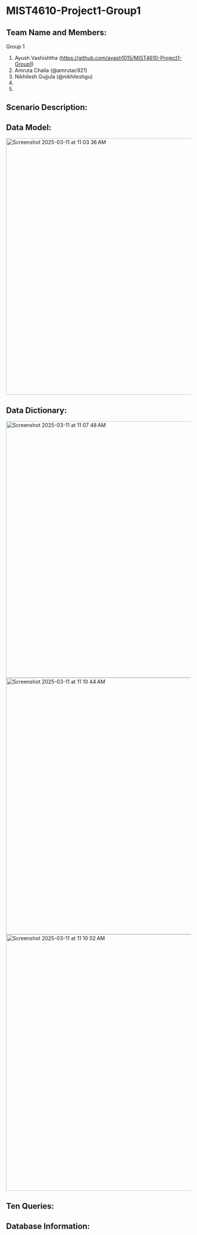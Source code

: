 # MIST4610-Project1-Group1

## Team Name and Members:
Group 1
  1. Ayush Vashishtha (https://github.com/avash1015/MIST4610-Project1-Group1)
  2. Amruta Challa (@amrutac921)
  3. Nikhilesh Gujjula (@nikhileshgu)
  4.
  5.

## Scenario Description:

## Data Model:
<img width="700" alt="Screenshot 2025-03-11 at 11 03 36 AM" src="https://github.com/user-attachments/assets/bf40f307-79b0-4c14-b7b3-603657cc967c" />


## Data Dictionary:
<img width="700" alt="Screenshot 2025-03-11 at 11 07 48 AM" src="https://github.com/user-attachments/assets/ec527fc3-66dc-4030-bf60-efec7895ae1f" />
<img width="700" alt="Screenshot 2025-03-11 at 11 10 44 AM" src="https://github.com/user-attachments/assets/965bcfe4-94f4-4cc9-8eef-0028cd2837a9" />
<img width="700" alt="Screenshot 2025-03-11 at 11 10 02 AM" src="https://github.com/user-attachments/assets/44f278d3-9229-450d-8d4d-e8257e636709" />



## Ten Queries:

## Database Information:
